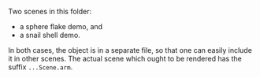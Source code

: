 Two scenes in this folder:

- a sphere flake demo, and
- a snail shell demo.

In both cases, the object is in a separate file, so that one can easily include it in other scenes. The actual scene which ought to be rendered has the suffix `...Scene.arm`.
